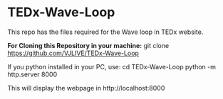 # TEDx-Wave-Loop
This repo has the files required for the Wave loop in TEDx website.

 **For Cloning this Repository in your machine:**
 git clone https://github.com/VJLIVE/TEDx-Wave-Loop

 If you python installed in your PC, use:
 cd TEDx-Wave-Loop
 python -m http.server 8000

 This will display the webpage in http://localhost:8000
